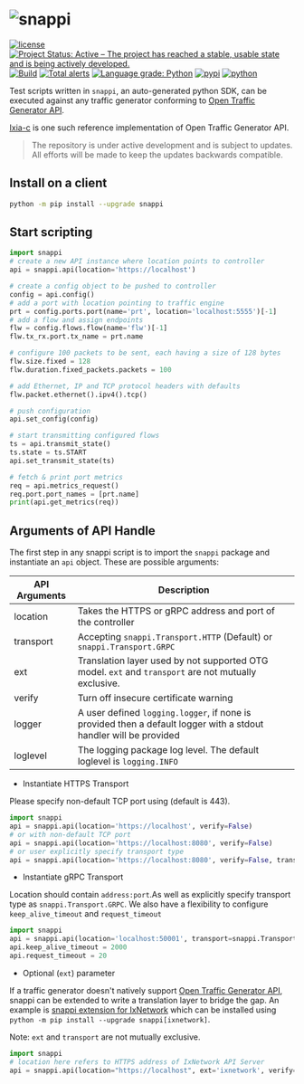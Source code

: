 # ![snappi](snappi-logo.png)

[![license](https://img.shields.io/badge/license-MIT-green.svg)](https://en.wikipedia.org/wiki/MIT_License)
[![Project Status: Active – The project has reached a stable, usable state and is being actively developed.](https://www.repostatus.org/badges/latest/active.svg)](https://www.repostatus.org/#active)
[![Build](https://github.com/open-traffic-generator/snappi/workflows/Build/badge.svg)](https://github.com/open-traffic-generator/snappi/actions)
[![Total alerts](https://img.shields.io/lgtm/alerts/g/open-traffic-generator/snappi.svg?logo=lgtm&logoWidth=18)](https://lgtm.com/projects/g/open-traffic-generator/snappi/alerts/)
[![Language grade: Python](https://img.shields.io/lgtm/grade/python/g/open-traffic-generator/snappi.svg?logo=lgtm&logoWidth=18)](https://lgtm.com/projects/g/open-traffic-generator/snappi/context:python)
[![pypi](https://img.shields.io/pypi/v/snappi.svg)](https://pypi.org/project/snappi)
[![python](https://img.shields.io/pypi/pyversions/snappi.svg)](https://pypi.python.org/pypi/snappi)

Test scripts written in `snappi`, an auto-generated python SDK, can be executed against any traffic generator conforming to [Open Traffic Generator API](https://github.com/open-traffic-generator/models).

[Ixia-c](https://github.com/open-traffic-generator/ixia-c) is one such reference implementation of Open Traffic Generator API.

> The repository is under active development and is subject to updates. All efforts will be made to keep the updates backwards compatible.

## Install on a client

```sh
python -m pip install --upgrade snappi
```

## Start scripting

```python
import snappi
# create a new API instance where location points to controller
api = snappi.api(location='https://localhost')

# create a config object to be pushed to controller
config = api.config()
# add a port with location pointing to traffic engine
prt = config.ports.port(name='prt', location='localhost:5555')[-1]
# add a flow and assign endpoints
flw = config.flows.flow(name='flw')[-1]
flw.tx_rx.port.tx_name = prt.name

# configure 100 packets to be sent, each having a size of 128 bytes
flw.size.fixed = 128
flw.duration.fixed_packets.packets = 100

# add Ethernet, IP and TCP protocol headers with defaults
flw.packet.ethernet().ipv4().tcp()

# push configuration
api.set_config(config)

# start transmitting configured flows
ts = api.transmit_state()
ts.state = ts.START
api.set_transmit_state(ts)

# fetch & print port metrics
req = api.metrics_request()
req.port.port_names = [prt.name]
print(api.get_metrics(req))
```

## Arguments of API Handle

The first step in any snappi script is to import the `snappi` package and instantiate an `api` object. These are possible arguments:

| API Arguments               |                      Description                                                     |
|-----------------------------|--------------------------------------------------------------------------------------|
| location                    |  Takes the HTTPS or gRPC address and port of the controller                          |
| transport                   |  Accepting `snappi.Transport.HTTP` (Default) or `snappi.Transport.GRPC`              |
| ext                         |  Translation layer used by not supported OTG model. `ext` and `transport` are not mutually exclusive.                                   |
| verify                      |  Turn off insecure certificate warning                                               |
| logger                      |  A user defined `logging.logger`, if none is provided then a default logger with a stdout handler will be provided  |
| loglevel                    |  The logging package log level. The default loglevel is `logging.INFO`  |

* Instantiate HTTPS Transport

Please specify non-default TCP port using (default is 443).

```python
import snappi
api = snappi.api(location='https://localhost', verify=False)
# or with non-default TCP port
api = snappi.api(location='https://localhost:8080', verify=False)
# or user explicitly specify transport type 
api = snappi.api(location='https://localhost:8080', verify=False, transport=snappi.Transport.HTTP)
```

* Instantiate gRPC Transport

Location should contain `address:port`.As well as explicitly specify transport type as `snappi.Transport.GRPC`. We also have a flexibility to configure `keep_alive_timeout` and `request_timeout`
```python
import snappi
api = snappi.api(location='localhost:50001', transport=snappi.Transport.GRPC)
api.keep_alive_timeout = 2000
api.request_timeout = 20
```

* Optional (`ext`) parameter

If a traffic generator doesn't natively support [Open Traffic Generator API](https://github.com/open-traffic-generator/models), snappi can be extended to write a translation layer to bridge the gap. An example is [snappi extension for IxNetwork](https://pypi.org/project/snappi-ixnetwork/) which can be installed using `python -m pip install --upgrade snappi[ixnetwork]`. 

Note: `ext` and `transport` are not mutually exclusive.

```python
import snappi
# location here refers to HTTPS address of IxNetwork API Server
api = snappi.api(location="https://localhost", ext='ixnetwork', verify=False)
```
